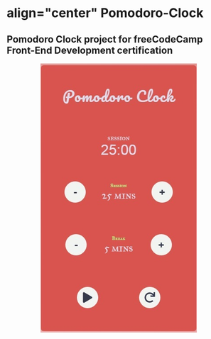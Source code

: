 <h1> align="center" Pomodoro-Clock</h1>
<h2>Pomodoro Clock project for freeCodeCamp Front-End Development certification</h2>
<p align="center">
  <img src="https://github.com/brownkcing/Pomodoro-Clock/blob/master/pomodoro.jpg"> </img>
</p>
